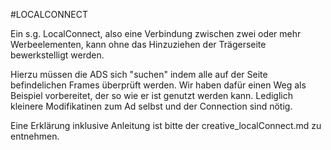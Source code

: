 #LOCALCONNECT

Ein s.g. LocalConnect, also eine Verbindung zwischen zwei oder mehr Werbeelementen, kann ohne das Hinzuziehen der Trägerseite bewerkstelligt werden.

Hierzu müssen die ADS sich "suchen" indem alle auf der Seite befindelichen Frames überprüft werden.
Wir haben dafür einen Weg als Beispiel vorbereitet, der so wie er ist genutzt werden kann.
Lediglich kleinere Modifikatinen zum Ad selbst und der Connection sind nötig.

Eine Erklärung inklusive Anleitung ist bitte der creative_localConnect.md zu entnehmen.

 